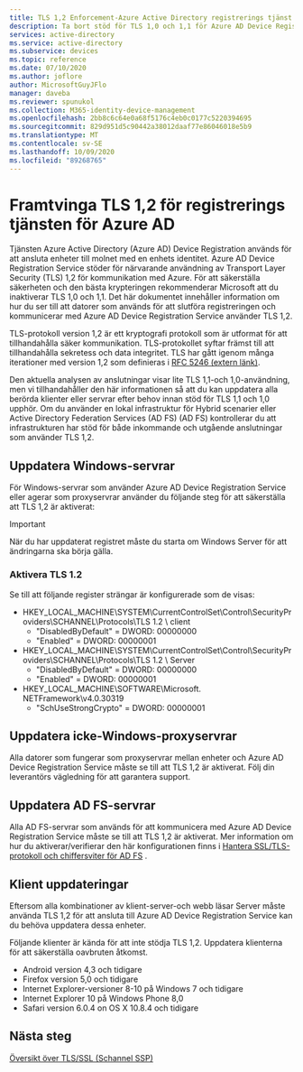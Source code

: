```yaml
---
title: TLS 1,2 Enforcement-Azure Active Directory registrerings tjänst
description: Ta bort stöd för TLS 1,0 och 1,1 för Azure AD Device Registration Service
services: active-directory
ms.service: active-directory
ms.subservice: devices
ms.topic: reference
ms.date: 07/10/2020
ms.author: joflore
author: MicrosoftGuyJFlo
manager: daveba
ms.reviewer: spunukol
ms.collection: M365-identity-device-management
ms.openlocfilehash: 2bb8c6c64e0a68f5176c4eb0c0177c5220394695
ms.sourcegitcommit: 829d951d5c90442a38012daaf77e86046018e5b9
ms.translationtype: MT
ms.contentlocale: sv-SE
ms.lasthandoff: 10/09/2020
ms.locfileid: "89268765"
---
```

# <a name="enforce-tls-12-for-the-azure-ad-registration-service"></a>Framtvinga TLS 1,2 för registrerings tjänsten för Azure AD

Tjänsten Azure Active Directory (Azure AD) Device Registration används för att ansluta enheter till molnet med en enhets identitet. Azure AD Device Registration Service stöder för närvarande användning av Transport Layer Security (TLS) 1,2 för kommunikation med Azure. För att säkerställa säkerheten och den bästa krypteringen rekommenderar Microsoft att du inaktiverar TLS 1,0 och 1,1. Det här dokumentet innehåller information om hur du ser till att datorer som används för att slutföra registreringen och kommunicerar med Azure AD Device Registration Service använder TLS 1,2.

TLS-protokoll version 1,2 är ett kryptografi protokoll som är utformat för att tillhandahålla säker kommunikation. TLS-protokollet syftar främst till att tillhandahålla sekretess och data integritet. TLS har gått igenom många iterationer med version 1,2 som definieras i [RFC 5246 (extern länk)](https://tools.ietf.org/html/rfc5246).

Den aktuella analysen av anslutningar visar lite TLS 1,1-och 1,0-användning, men vi tillhandahåller den här informationen så att du kan uppdatera alla berörda klienter eller servrar efter behov innan stöd för TLS 1,1 och 1,0 upphör. Om du använder en lokal infrastruktur för Hybrid scenarier eller Active Directory Federation Services (AD FS) (AD FS) kontrollerar du att infrastrukturen har stöd för både inkommande och utgående anslutningar som använder TLS 1,2.

## <a name="update-windows-servers"></a>Uppdatera Windows-servrar

För Windows-servrar som använder Azure AD Device Registration Service eller agerar som proxyservrar använder du följande steg för att säkerställa att TLS 1,2 är aktiverat:

> [!IMPORTANT]
> När du har uppdaterat registret måste du starta om Windows Server för att ändringarna ska börja gälla.

### <a name="enable-tls-12"></a>Aktivera TLS 1.2

Se till att följande register strängar är konfigurerade som de visas:

- HKEY_LOCAL_MACHINE\SYSTEM\CurrentControlSet\Control\SecurityProviders\SCHANNEL\Protocols\TLS 1.2 \ client
  - "DisabledByDefault" = DWORD: 00000000
  - "Enabled" = DWORD: 00000001
- HKEY_LOCAL_MACHINE\SYSTEM\CurrentControlSet\Control\SecurityProviders\SCHANNEL\Protocols\TLS 1.2 \ Server
  - "DisabledByDefault" = DWORD: 00000000
  - "Enabled" = DWORD: 00000001
- HKEY_LOCAL_MACHINE\SOFTWARE\Microsoft\. NETFramework\v4.0.30319
  - "SchUseStrongCrypto" = DWORD: 00000001

## <a name="update-non-windows-proxies"></a>Uppdatera icke-Windows-proxyservrar

Alla datorer som fungerar som proxyservrar mellan enheter och Azure AD Device Registration Service måste se till att TLS 1,2 är aktiverat. Följ din leverantörs vägledning för att garantera support.

## <a name="update-ad-fs-servers"></a>Uppdatera AD FS-servrar

Alla AD FS-servrar som används för att kommunicera med Azure AD Device Registration Service måste se till att TLS 1,2 är aktiverat. Mer information om hur du aktiverar/verifierar den här konfigurationen finns i [Hantera SSL/TLS-protokoll och chiffersviter för AD FS](/windows-server/identity/ad-fs/operations/manage-ssl-protocols-in-ad-fs) .

## <a name="client-updates"></a>Klient uppdateringar

Eftersom alla kombinationer av klient-server-och webb läsar Server måste använda TLS 1,2 för att ansluta till Azure AD Device Registration Service kan du behöva uppdatera dessa enheter.

Följande klienter är kända för att inte stödja TLS 1,2. Uppdatera klienterna för att säkerställa oavbruten åtkomst.

- Android version 4,3 och tidigare
- Firefox version 5,0 och tidigare
- Internet Explorer-versioner 8-10 på Windows 7 och tidigare
- Internet Explorer 10 på Windows Phone 8,0
- Safari version 6.0.4 on OS X 10.8.4 och tidigare

## <a name="next-steps"></a>Nästa steg

[Översikt över TLS/SSL (Schannel SSP)](/windows-server/security/tls/tls-ssl-schannel-ssp-overview)